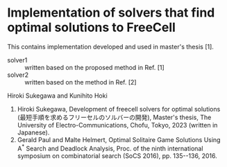# Implementation of solvers that find optimal solutions to FreeCell

This contains implementation developed and used in master's thesis [1].

<dl>
<dt> solver1 </dt>
<dd> written based on the proposed method in Ref. [1] </dd>
<dt> solver2 </dt>
<dd> written based on the method in Ref. [2] </dd>
</dl>

Hiroki Sukegawa and Kunihito Hoki

1. Hiroki Sukegawa, Development of freecell solvers for optimal solutions (最短手順を求めるフリーセルのソルバーの開発), Master's thesis, The University of Electro-Communications, Chofu, Tokyo, 2023 (written in Japanese).
2. Gerald Paul and Malte Helmert, Optimal Solitaire Game Solutions Using A<sup>*</sup> Search and Deadlock Analysis, Proc. of the ninth international symposium on combinatorial search (SoCS 2016), pp. 135--136, 2016.

